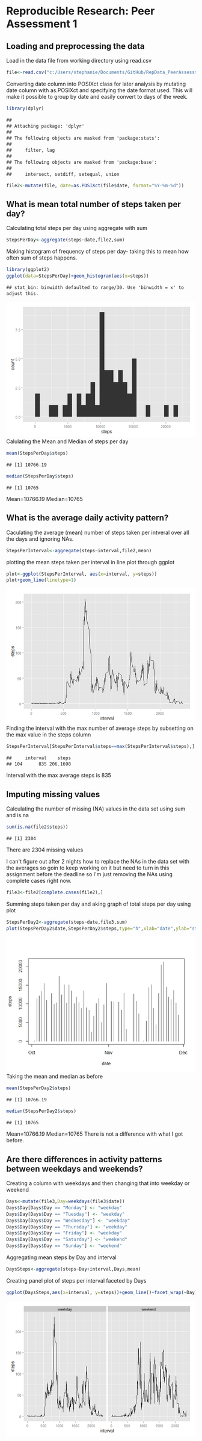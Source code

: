 # Reproducible Research: Peer Assessment 1


## Loading and preprocessing the data

Load in the data file from working directory using read.csv

```r
file<-read.csv("c:/Users/stephanie/Documents/GitHub/RepData_PeerAssessment1/activity/activity.csv",header=TRUE,stringsAsFactors=FALSE)
```

Converting date column into POSIXct class for later analysis by mutating date column with as.POSIXct and specifying the date format used. This will make it possible to group by date and easily convert to days of the week.

```r
library(dplyr)
```

```
## 
## Attaching package: 'dplyr'
## 
## The following objects are masked from 'package:stats':
## 
##     filter, lag
## 
## The following objects are masked from 'package:base':
## 
##     intersect, setdiff, setequal, union
```

```r
file2<-mutate(file, date=as.POSIXct(file$date, format="%Y-%m-%d"))
```

## What is mean total number of steps taken per day?

Calculating total steps per day using aggregate with sum

```r
StepsPerDay<-aggregate(steps~date,file2,sum)
```
Making histogram of frequency of steps per day- taking this to mean how often sum of steps happens.

```r
library(ggplot2)
ggplot(data=StepsPerDay)+geom_histogram(aes(x=steps))
```

```
## stat_bin: binwidth defaulted to range/30. Use 'binwidth = x' to adjust this.
```

![](PA1_template_files/figure-html/unnamed-chunk-4-1.png) 
Calulating the Mean and Median of steps per day

```r
mean(StepsPerDay$steps)
```

```
## [1] 10766.19
```

```r
median(StepsPerDay$steps)
```

```
## [1] 10765
```
Mean=10766.19
Median=10765

## What is the average daily activity pattern?
Caculating the average (mean) number of steps taken per intveral over all the days and ignoring NAs. 

```r
StepsPerInterval<-aggregate(steps~interval,file2,mean)
```
plotting the mean steps taken per interval in line plot through ggplot

```r
plot<-ggplot(StepsPerInterval, aes(x=interval, y=steps))
plot+geom_line(linetype=1)
```

![](PA1_template_files/figure-html/unnamed-chunk-7-1.png) 
Finding the interval with the max number of average steps by subsetting on the max value in the steps column

```r
StepsPerInterval[StepsPerInterval$steps==max(StepsPerInterval$steps),]
```

```
##     interval    steps
## 104      835 206.1698
```
Interval with the max average steps is 835
## Imputing missing values
Calculating the number of missing (NA) values in the data set using sum and is.na

```r
sum(is.na(file2$steps))
```

```
## [1] 2304
```
There are 2304 missing values

I can't figure out after 2 nights how to replace the NAs in the data set with the averages so goin to keep working on it but need to turn in this assignment before the deadline so I'm just removing the NAs using complete cases right now.

```r
file3<-file2[complete.cases(file2),]
```
Summing steps taken per day and aking graph of total steps per day using plot

```r
StepsPerDay2<-aggregate(steps~date,file3,sum)
plot(StepsPerDay2$date,StepsPerDay2$steps,type="h",xlab="date",ylab="steps")
```

![](PA1_template_files/figure-html/unnamed-chunk-11-1.png) 
Taking the mean and median as before

```r
mean(StepsPerDay2$steps)
```

```
## [1] 10766.19
```

```r
median(StepsPerDay2$steps)
```

```
## [1] 10765
```
Mean=10766.19
Median=10765
There is not a difference with what I got before.

## Are there differences in activity patterns between weekdays and weekends?

Creating a column with weekdays and then changing that into weekday or weekend

```r
Days<-mutate(file3,Day=weekdays(file3$date))
Days$Day[Days$Day == "Monday"] <- "weekday"
Days$Day[Days$Day == "Tuesday"] <- "weekday"
Days$Day[Days$Day == "Wednesday"] <- "weekday"
Days$Day[Days$Day == "Thursday"] <- "weekday"
Days$Day[Days$Day == "Friday"] <- "weekday"
Days$Day[Days$Day == "Saturday"] <- "weekend"
Days$Day[Days$Day == "Sunday"] <- "weekend"
```

Aggregating mean steps by Day and interval

```r
DaysSteps<-aggregate(steps~Day+interval,Days,mean)
```

Creating panel plot of steps per interval faceted by Days

```r
ggplot(DaysSteps,aes(x=interval, y=steps))+geom_line()+facet_wrap(~Day)
```

![](PA1_template_files/figure-html/unnamed-chunk-15-1.png) 

